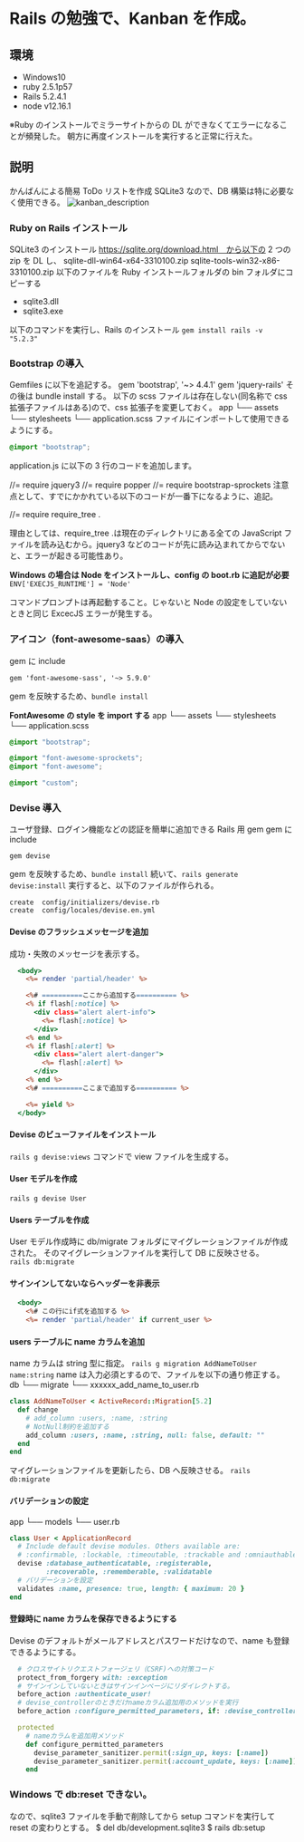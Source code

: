 # Rails の勉強で、Kanban を作成。

## 環境

- Windows10
- ruby 2.5.1p57
- Rails 5.2.4.1
- node v12.16.1

※Ruby のインストールでミラーサイトからの DL ができなくてエラーになることが頻発した。
朝方に再度インストールを実行すると正常に行えた。

## 説明

かんばんによる簡易 ToDo リストを作成
SQLite3 なので、DB 構築は特に必要なく使用できる。
![kanban_description](https://user-images.githubusercontent.com/56783072/78467880-8a50ea80-774c-11ea-8b20-3eab451c0503.gif)


### Ruby on Rails インストール

SQLite3 のインストール
https://sqlite.org/download.html　から以下の 2 つの zip を DL し、
sqlite-dll-win64-x64-3310100.zip
sqlite-tools-win32-x86-3310100.zip
以下のファイルを Ruby インストールフォルダの bin フォルダにコピーする

- sqlite3.dll
- sqlite3.exe

以下のコマンドを実行し、Rails のインストール
`gem install rails -v "5.2.3"`

### Bootstrap の導入

Gemfiles に以下を追記する。
gem 'bootstrap', '~> 4.4.1'
gem 'jquery-rails'
その後は bundle install する。
以下の scss ファイルは存在しない(同名称で css 拡張子ファイルはある)ので、css 拡張子を変更しておく。
app
└── assets
└── stylesheets
└── application.scss
ファイルにインポートして使用できるようにする。

```css:application.scss
@import "bootstrap";
```

application.js に以下の 3 行のコードを追加します。

//= require jquery3
//= require popper
//= require bootstrap-sprockets
注意点として、すでにかかれている以下のコードが一番下になるように、追記。

//= require require_tree .

理由としては、require_tree .は現在のディレクトリにある全ての JavaScript ファイルを読み込むから。jquery3 などのコードが先に読み込まれてからでないと、エラーが起きる可能性あり。

**Windows の場合は Node をインストールし、config の boot.rb に追記が必要**
`ENV['EXECJS_RUNTIME'] = 'Node'`

コマンドプロンプトは再起動すること。じゃないと Node の設定をしていないときと同じ ExcecJS エラーが発生する。

### アイコン（font-awesome-saas）の導入

gem に include

```ruby:Gemfile
gem 'font-awesome-sass', '~> 5.9.0'
```

gem を反映するため、`bundle install`

**FontAwesome の style を import する**
app
└── assets
└── stylesheets
└── application.scss

```css:application.scss
@import "bootstrap";

@import "font-awesome-sprockets";
@import "font-awesome";

@import "custom";
```

### Devise 導入

ユーザ登録、ログイン機能などの認証を簡単に追加できる Rails 用 gem
gem に include

```ruby:Gemfile
gem devise
```

gem を反映するため、`bundle install`
続いて、`rails generate devise:install`
実行すると、以下のファイルが作られる。

```
create  config/initializers/devise.rb
create  config/locales/devise.en.yml
```

#### Devise のフラッシュメッセージを追加

成功・失敗のメッセージを表示する。

```ruby:application.html.erb
  <body>
    <%= render 'partial/header' %>

    <%# ==========ここから追加する========== %>
    <% if flash[:notice] %>
      <div class="alert alert-info">
        <%= flash[:notice] %>
      </div>
    <% end %>
    <% if flash[:alert] %>
      <div class="alert alert-danger">
        <%= flash[:alert] %>
      </div>
    <% end %>
    <%# ==========ここまで追加する========== %>

    <%= yield %>
  </body>
```

#### Devise のビューファイルをインストール

`rails g devise:views` コマンドで view ファイルを生成する。

#### User モデルを作成

`rails g devise User`

#### Users テーブルを作成

User モデル作成時に db/migrate フォルダにマイグレーションファイルが作成された。
そのマイグレーションファイルを実行して DB に反映させる。  
`rails db:migrate`

#### サインインしてないならヘッダーを非表示

```ruby:application.html.erb
  <body>
    <%# この行にif式を追加する %>
    <%= render 'partial/header' if current_user %>
```

#### users テーブルに name カラムを追加

name カラムは string 型に指定。
`rails g migration AddNameToUser name:string`
name は入力必須とするので、ファイルを以下の通り修正する。
db
└── migrate
└── xxxxxx_add_name_to_user.rb

```ruby
class AddNameToUser < ActiveRecord::Migration[5.2]
  def change
    # add_column :users, :name, :string
    # NotNull制約を追加する
    add_column :users, :name, :string, null: false, default: ""
  end
end
```

マイグレーションファイルを更新したら、DB へ反映させる。
`rails db:migrate`

#### バリデーションの設定

app
└── models
└── user.rb

```ruby:user.rb
class User < ApplicationRecord
  # Include default devise modules. Others available are:
  # :confirmable, :lockable, :timeoutable, :trackable and :omniauthable
  devise :database_authenticatable, :registerable,
         :recoverable, :rememberable, :validatable
  # バリデーションを設定　
  validates :name, presence: true, length: { maximum: 20 }
end
```

#### 登録時に name カラムを保存できるようにする

Devise のデフォルトがメールアドレスとパスワードだけなので、name も登録できるようにする。

```ruby:application_controller.rb
  # クロスサイトリクエストフォージェリ（CSRF)への対策コード
  protect_from_forgery with: :exception
  # サインインしていないときはサインインページにリダイレクトする。
  before_action :authenticate_user!
  # devise_controllerのときだけnameカラム追加用のメソッドを実行
  before_action :configure_permitted_parameters, if: :devise_controller?

  protected
    # nameカラムを追加用メソッド
    def configure_permitted_parameters
      devise_parameter_sanitizer.permit(:sign_up, keys: [:name])
      devise_parameter_sanitizer.permit(:account_update, keys: [:name])
    end
```

### Windows で db:reset できない。

なので、sqlite3 ファイルを手動で削除してから setup コマンドを実行して reset の変わりとする。
$ del db/development.sqlite3
$ rails db:setup
